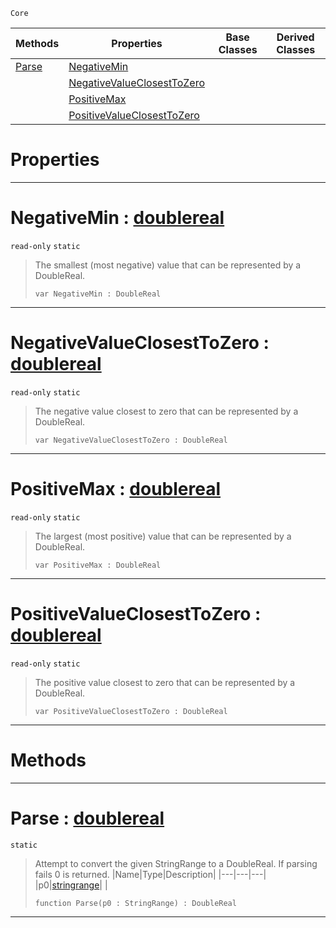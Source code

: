  `Core`

|Methods|Properties|Base Classes|Derived Classes|
|---|---|---|---|
|[ Parse](https://github.com/PlasmaEngine/PlasmaDocs/blob/master/code_reference/lightning_base_types/doublereal.markdown#parse-plasma-engine-docume)|[ NegativeMin](https://github.com/PlasmaEngine/PlasmaDocs/blob/master/code_reference/lightning_base_types/doublereal.markdown#negativemin-plasma-engine)| | |
| |[ NegativeValueClosestToZero](https://github.com/PlasmaEngine/PlasmaDocs/blob/master/code_reference/lightning_base_types/doublereal.markdown#negativevalueclosesttoze)| | |
| |[ PositiveMax](https://github.com/PlasmaEngine/PlasmaDocs/blob/master/code_reference/lightning_base_types/doublereal.markdown#positivemax-plasma-engine)| | |
| |[ PositiveValueClosestToZero](https://github.com/PlasmaEngine/PlasmaDocs/blob/master/code_reference/lightning_base_types/doublereal.markdown#positivevalueclosesttoze)| | |


 #  Properties


---  
 #  NegativeMin : [doublereal](https://github.com/PlasmaEngine/PlasmaDocs/blob/master/code_reference/lightning_base_types/doublereal.markdown)

 `read-only` `static`

> The smallest (most negative) value that can be represented by a DoubleReal.
> ``` lang=cpp, name=Lightning
> var NegativeMin : DoubleReal


---  
 #  NegativeValueClosestToZero : [doublereal](https://github.com/PlasmaEngine/PlasmaDocs/blob/master/code_reference/lightning_base_types/doublereal.markdown)

 `read-only` `static`

> The negative value closest to zero that can be represented by a DoubleReal.
> ``` lang=cpp, name=Lightning
> var NegativeValueClosestToZero : DoubleReal


---  
 #  PositiveMax : [doublereal](https://github.com/PlasmaEngine/PlasmaDocs/blob/master/code_reference/lightning_base_types/doublereal.markdown)

 `read-only` `static`

> The largest (most positive) value that can be represented by a DoubleReal.
> ``` lang=cpp, name=Lightning
> var PositiveMax : DoubleReal


---  
 #  PositiveValueClosestToZero : [doublereal](https://github.com/PlasmaEngine/PlasmaDocs/blob/master/code_reference/lightning_base_types/doublereal.markdown)

 `read-only` `static`

> The positive value closest to zero that can be represented by a DoubleReal.
> ``` lang=cpp, name=Lightning
> var PositiveValueClosestToZero : DoubleReal


---  
 #  Methods


---  
 #  Parse : [doublereal](https://github.com/PlasmaEngine/PlasmaDocs/blob/master/code_reference/lightning_base_types/doublereal.markdown)

 `static`

> Attempt to convert the given StringRange to a DoubleReal. If parsing fails 0 is returned.
> |Name|Type|Description|
> |---|---|---|
> |p0|[stringrange](https://github.com/PlasmaEngine/PlasmaDocs/blob/master/code_reference/lightning_base_types/stringrange.markdown)| |
> ``` lang=cpp, name=Lightning
> function Parse(p0 : StringRange) : DoubleReal
> ``` 


---  
 

 